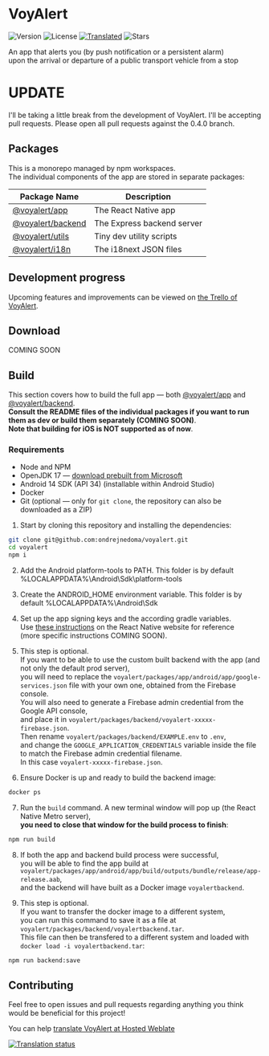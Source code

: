 # VoyAlert

![Version](https://img.shields.io/github/package-json/v/ondrejnedoma/voyalert/master?label=version&color=6AD826)
![License](https://img.shields.io/github/license/ondrejnedoma/voyalert?color=6AD826)
[![Translated](https://hosted.weblate.org/widget/voyalert/translation/svg-badge.svg)](https://hosted.weblate.org/engage/voyalert/)
![Stars](https://img.shields.io/github/stars/ondrejnedoma/voyalert?style=flat)

An app that alerts you (by push notification or a persistent alarm) \
upon the arrival or departure of a public transport vehicle from a stop

# UPDATE

I'll be taking a little break from the development of VoyAlert. I'll be accepting pull requests. Please open all pull requests against the 0.4.0 branch.

## Packages

This is a monorepo managed by npm workspaces. \
The individual components of the app are stored in separate packages:

| Package Name                          | Description                |
| ------------------------------------- | -------------------------- |
| [@voyalert/app](voyalert/app)         | The React Native app       |
| [@voyalert/backend](voyalert/backend) | The Express backend server |
| [@voyalert/utils](voyalert/utils)     | Tiny dev utility scripts   |
| [@voyalert/i18n](voyalert/i18n)       | The i18next JSON files     |

## Development progress

Upcoming features and improvements can be viewed on [the Trello of VoyAlert](https://trello.com/b/P7mUIuCp/voyalert).

## Download

COMING SOON

## Build

This section covers how to build the full app — both [@voyalert/app](voyalert/app) and [@voyalert/backend](voyalert/backend). \
**Consult the README files of the individual packages if you want to run them as dev or build them separately (COMING SOON)**. \
**Note that building for iOS is NOT supported as of now**.

### Requirements

- Node and NPM
- OpenJDK 17 — [download prebuilt from Microsoft](https://learn.microsoft.com/en-us/java/openjdk/download#openjdk-17)
- Android 14 SDK (API 34) (installable within Android Studio)
- Docker
- Git (optional — only for `git clone`, the repository can also be downloaded as a ZIP)

1. Start by cloning this repository and installing the dependencies:

```sh
git clone git@github.com:ondrejnedoma/voyalert.git
cd voyalert
npm i
```

2. Add the Android platform-tools to PATH. This folder is by default %LOCALAPPDATA%\Android\Sdk\platform-tools

3. Create the ANDROID_HOME environment variable. This folder is by default %LOCALAPPDATA%\Android\Sdk

4. Set up the app signing keys and the according gradle variables. \
   Use [these instructions](https://reactnative.dev/docs/signed-apk-android) on the React Native website for reference \
   (more specific instructions COMING SOON).

5. This step is optional. \
   If you want to be able to use the custom built backend with the app (and not only the default prod server), \
   you will need to replace the `voyalert/packages/app/android/app/google-services.json` file with your own one, obtained from the Firebase console. \
   You will also need to generate a Firebase admin credential from the Google API console, \
   and place it in `voyalert/packages/backend/voyalert-xxxxx-firebase.json`. \
   Then rename `voyalert/packages/backend/EXAMPLE.env` to `.env`, \
   and change the `GOOGLE_APPLICATION_CREDENTIALS` variable inside the file to match the Firebase admin credential filename. \
   In this case `voyalert-xxxxx-firebase.json`.

6. Ensure Docker is up and ready to build the backend image:

```sh
docker ps
```

7. Run the `build` command. A new terminal window will pop up (the React Native Metro server), \
   **you need to close that window for the build process to finish**:

```sh
npm run build
```

8. If both the app and backend build process were successful, \
   you will be able to find the app build at `voyalert/packages/app/android/app/build/outputs/bundle/release/app-release.aab`, \
   and the backend will have built as a Docker image `voyalertbackend`.

9. This step is optional. \
   If you want to transfer the docker image to a different system, \
   you can run this command to save it as a file at `voyalert/packages/backend/voyalertbackend.tar`. \
   This file can then be transfered to a different system and loaded with `docker load -i voyalertbackend.tar`:

```sh
npm run backend:save
```

## Contributing

Feel free to open issues and pull requests regarding anything you think would be beneficial for this project!

You can help [translate VoyAlert at Hosted Weblate](https://hosted.weblate.org/engage/voyalert/)

<a href="https://hosted.weblate.org/engage/voyalert/">
<img src="https://hosted.weblate.org/widget/voyalert/translation/multi-auto.svg" alt="Translation status" />
</a>
